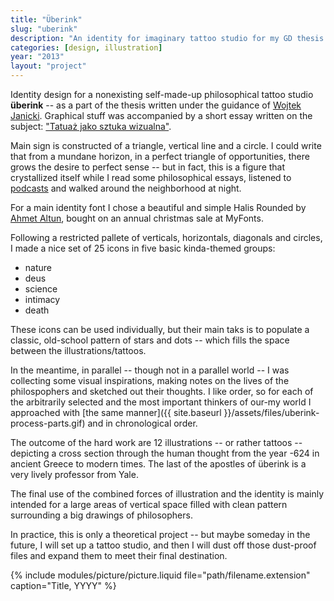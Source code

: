 ```yaml
---
title: "Überink"
slug: "uberink"
description: "An identity for imaginary tattoo studio for my GD thesis."
categories: [design, illustration]
year: "2013"
layout: "project"
---
```


Identity design for a nonexisting self-made-up philosophical tattoo studio **überink** -- as a part of the thesis written under the guidance of [Wojtek Janicki](http://gobranding.eu/). Graphical stuff was accompanied by a short essay written on the subject: ["Tatuaż jako sztuka wizualna"]({{site.baseurl}}/assets/files/uberink-historia-tatuazu.pdf).

Main sign is constructed of a triangle, vertical line and a circle. I could write that from a mundane horizon, in a perfect triangle of opportunities, there grows the desire to perfect sense -- but in fact, this is a figure that crystallized itself while I read some philosophical essays, listened to [podcasts](http://www.partiallyexaminedlife.com/) and walked around the neighborhood at night.

For a main identity font I chose a beautiful and simple Halis Rounded by [Ahmet Altun](http://www.aatype.net/), bought on an annual christmas sale at MyFonts.

Following a restricted pallete of verticals, horizontals, diagonals and circles, I made a nice set of 25 icons in five basic kinda-themed groups:

- nature
- deus
- science
- intimacy
- death

These icons can be used individually, but their main taks is to populate a classic, old-school pattern of stars and dots -- which fills the space between the illustrations/tattoos.

In the meantime, in parallel -- though not in a parallel world -- I was collecting some visual inspirations, making notes on the lives of the philospophers and sketched out their thoughts. I like order, so for each of the arbitrarily selected and the most important thinkers of our-my world I approached with [the same manner]({{ site.baseurl }}/assets/files/uberink-process-parts.gif) and in chronological order.

The outcome of the hard work are 12 illustrations -- or rather tattoos -- depicting a cross section through the human thought from the year -624 in ancient Greece to modern times. The last of the apostles of überink is a very lively professor from Yale.

The final use of the combined forces of illustration and the identity is mainly intended for a large areas of vertical space filled with clean pattern surrounding a big drawings of philosophers.

In practice, this is only a theoretical project -- but maybe someday in the future, I will set up a tattoo studio, and then I will dust off those dust-proof files and expand them to meet their final destination.

{% include modules/picture/picture.liquid file="path/filename.extension" caption="Title, YYYY" %}
